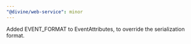```yaml
---
"@divine/web-service": minor
---
```


Added EVENT_FORMAT to EventAttributes, to override the serialization format.
